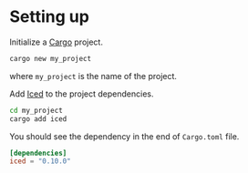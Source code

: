 # Setting up

Initialize a [Cargo](https://doc.rust-lang.org/cargo/guide/) project.

```sh
cargo new my_project
```

where `my_project` is the name of the project.

Add [Iced](https://iced.rs/) to the project dependencies.

```sh
cd my_project
cargo add iced
```

You should see the dependency in the end of `Cargo.toml` file.

```toml
[dependencies]
iced = "0.10.0"
```
